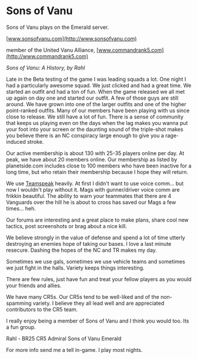 # Sons of Vanu

Sons of Vanu plays on the Emerald server.

[www.sonsofvanu.com](http://www.sonsofvanu.com)

member of the United Vanu Alliance,
[www.commandrank5.com](http://www.commandrank5.com)

_Sons of Vanu: A History, by Rahl_

Late in the Beta testing of the game I was leading squads a lot. One night I had
a particularly awesome squad. We just clicked and had a great time. We started
an outfit and had a ton of fun. When the game released we all met up again on
day one and started our outfit. A few of those guys are still around. We have
grown into one of the larger outfits and one of the higher point-ranked outfits.
Many of our members have been playing with us since close to release. We still
have a lot of fun. There is a sense of community that keeps us playing even on
the days when the lag makes you wanna put your foot into your screen or the
daunting sound of the triple-shot makes you believe there is an NC conspiracy
large enough to give you a rage-induced stroke.

Our active membership is about 130 with 25-35 players online per day. At peak,
we have about 20 members online. Our membership as listed by planetside.com
includes close to 100 members who have been inactive for a long time, but who
retain their membership because I hope they will return.

We use [Teamspeak](../TeamSpeak.md) heavily. At first I didn't want to use
voice comm... but now I wouldn't play without it. Mags with gunner/driver voice
comm are frikkin beautiful. The ability to warn your teammates that there are 4
Vanguards over the hill he is about to cross has saved our Mags a few times...
heh.

Our forums are interesting and a great place to make plans, share cool new
tactics, post screenshots or brag about a nice kill.

We believe strongly in the value of defense and spend a lot of time utterly
destroying an enemies hope of taking our bases. I love a last minute resecure.
Dashing the hopes of the NC and TR makes my day.

Sometimes we use gals, sometimes we use vehicle teams and sometimes we just
fight in the halls. Variety keeps things interesting.

There are few rules, just have fun and treat your fellow players as you would
your friends and allies.

We have many CR5s. Our CR5s tend to be well-liked and of the non-spamming
variety. I believe they all lead well and are appreciated contributors to the
CR5 team.

I really enjoy being a member of Sons of Vanu and I think you would too. Its a
fun group.

Rahl - BR25 CR5 Admiral Sons of Vanu Emerald

For more info send me a tell in-game. I play most nights.
